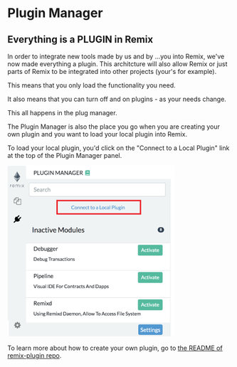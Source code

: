 Plugin Manager
===================

## Everything is a PLUGIN in Remix

In order to integrate new tools made by us and by ...you into Remix, we've now made everything a plugin.
This architcture will also allow Remix or just parts of Remix to be integrated into other projects (your's for example).   

This means that you only load the functionality you need.  

It also means that you can turn off and on plugins - as your needs change.  

This all happens in the plug manager.  

The Plugin Manager is also the place you go when you are creating your own plugin and you want to load your local plugin into Remix. 

To load your local plugin, you'd click on the "Connect to a Local Plugin" link at the top of the Plugin Manager panel.

![](images/a-plugin-man-local.png)

To learn more about how to create your own plugin, go to
[the README of remix-plugin repo](https://github.com/ethereum/remix-plugin).
